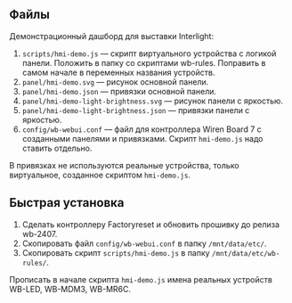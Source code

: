 ## Файлы
Демонстрационный дашборд для выставки Interlight:
1. `scripts/hmi-demo.js` — скрипт виртуального устройства с логикой панели. Положить в папку со скриптами wb-rules. Поправить в самом начале в переменных названия устройств.
2. `panel/hmi-demo.svg` — рисунок основной панели.
3. `panel/hmi-demo.json` — привязки основной панели.
4. `panel/hmi-demo-light-brightness.svg` — рисунок панели с яркостью.
5. `panel/hmi-demo-light-brightness.json` — привязки панели с яркостью.
6. `config/wb-webui.conf` — файл для контроллера Wiren Board 7 с созданными панелями и привязками. Скрипт `hmi-demo.js` надо ставить отдельно.

В привязках не используются реальные устройства, только виртуальное, созданное скриптом `hmi-demo.js`.

## Быстрая установка
1. Сделать контроллеру Factoryreset и обновить прошивку до релиза wb-2407.
2. Скопировать файл `config/wb-webui.conf` в папку `/mnt/data/etc/`.
3. Скопировать скрипт `scripts/hmi-demo.js` в папку `/mnt/data/etc/wb-rules/`.

Прописать в начале скрипта `hmi-demo.js` имена реальных устройств WB-LED, WB-MDM3, WB-MR6C.
